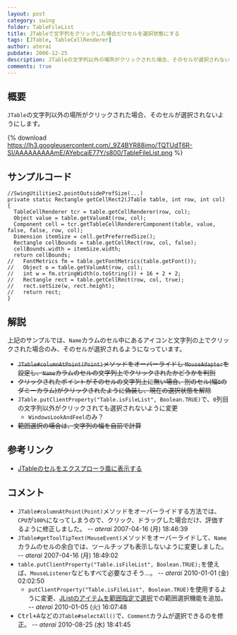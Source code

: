 ```yaml
---
layout: post
category: swing
folder: TableFileList
title: JTableで文字列をクリックした場合だけセルを選択状態にする
tags: [JTable, TableCellRenderer]
author: aterai
pubdate: 2006-12-25
description: JTableの文字列以外の場所がクリックされた場合、そのセルが選択されないようにします。
comments: true
---
```

## 概要
`JTable`の文字列以外の場所がクリックされた場合、そのセルが選択されないようにします。

{% download https://lh3.googleusercontent.com/_9Z4BYR88imo/TQTUdT6R-SI/AAAAAAAAAmE/AYebcaiE77Y/s800/TableFileList.png %}

## サンプルコード
<pre class="prettyprint"><code>//SwingUtilities2.pointOutsidePrefSize(...)
private static Rectangle getCellRect2(JTable table, int row, int col) {
  TableCellRenderer tcr = table.getCellRenderer(row, col);
  Object value = table.getValueAt(row, col);
  Component cell = tcr.getTableCellRendererComponent(table, value, false, false, row, col);
  Dimension itemSize = cell.getPreferredSize();
  Rectangle cellBounds = table.getCellRect(row, col, false);
  cellBounds.width = itemSize.width;
  return cellBounds;
//   FontMetrics fm = table.getFontMetrics(table.getFont());
//   Object o = table.getValueAt(row, col);
//   int w = fm.stringWidth(o.toString()) + 16 + 2 + 2;
//   Rectangle rect = table.getCellRect(row, col, true);
//   rect.setSize(w, rect.height);
//   return rect;
}
</code></pre>

## 解説
上記のサンプルでは、`Name`カラムのセル中にあるアイコンと文字列の上でクリックされた場合のみ、そのセルが選択されるようになっています。

- ~~`JTable#columnAtPoint(Point)`メソッドをオーバーライドし `MouseAdapter`を設定し、`Name`カラムのセルの文字列上でクリックされたかどうかを判別~~
- ~~クリックされたポイントがそのセルの文字列上に無い場合、別のセル(幅`0`のダミーカラム)がクリックされたように偽装し、現在の選択状態を解除~~
- `JTable.putClientProperty("Table.isFileList", Boolean.TRUE)`で、`0`列目の文字列以外がクリックされても選択されないように変更
    - `WindowsLookAndFeel`のみ？
- ~~範囲選択の場合は、文字列の幅を自前で計算~~

<!-- dummy comment line for breaking list -->

## 参考リンク
- [JTableのセルをエクスプローラ風に表示する](http://terai.xrea.jp/Swing/ExplorerLikeTable.html)

<!-- dummy comment line for breaking list -->

## コメント
- `JTable#columnAtPoint(Point)`メソッドをオーバーライドする方法では、`CPU`が`100%`になってしまうので、クリック、ドラッグした場合だけ、評価するように修正しました。 -- *aterai* 2007-04-16 (月) 18:46:39
- `JTable#getToolTipText(MouseEvent)`メソッドをオーバーライドして、`Name`カラムのセルの余白では、ツールチップも表示しないように変更しました。 -- *aterai* 2007-04-16 (月) 18:49:02
- `table.putClientProperty("Table.isFileList", Boolean.TRUE);`を使えば、`MouseListener`などもすべて必要なさそう…。 -- *aterai* 2010-01-01 (金) 02:02:50
    - `putClientProperty("Table.isFileList", Boolean.TRUE)`を使用するように変更、[JListのアイテムを範囲指定で選択](http://terai.xrea.jp/Swing/RubberBanding.html)での範囲選択機能を追加。 -- *aterai* 2010-01-05 (火) 16:07:48
- <kbd>Ctrl+A</kbd>などの`JTable#selectAll()`で、`Comment`カラムが選択できるのを修正。 -- *aterai* 2010-08-25 (水) 18:41:45

<!-- dummy comment line for breaking list -->
